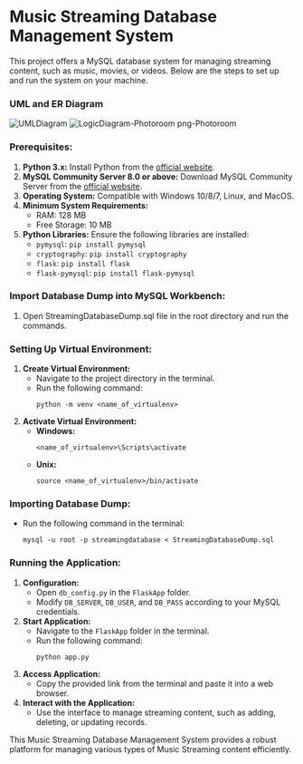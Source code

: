 # Music Streaming Database Management System

This project offers a MySQL database system for managing streaming content, such as music, movies, or videos. Below are the steps to set up and run the system on your machine.

### UML and ER Diagram

![UMLDiagram](https://github.com/ameyagidh/MusicStreamingDatabase/assets/65457905/e8803260-ec8a-477b-87d1-16ad5d35cf38)
![LogicDiagram-Photoroom png-Photoroom](https://github.com/ameyagidh/MusicStreamingDatabase/assets/65457905/bb167a3a-240d-46bc-a677-120082c9d1e9)

### Prerequisites:

1. **Python 3.x:** Install Python from the [official website](https://www.python.org/downloads/).
2. **MySQL Community Server 8.0 or above:** Download MySQL Community Server from the [official website](https://dev.mysql.com/downloads/mysql/).
3. **Operating System:** Compatible with Windows 10/8/7, Linux, and MacOS.
4. **Minimum System Requirements:** 
   - RAM: 128 MB
   - Free Storage: 10 MB
5. **Python Libraries:** Ensure the following libraries are installed:
   - `pymysql`: `pip install pymysql`
   - `cryptography`: `pip install cryptography`
   - `flask`: `pip install flask`
   - `flask-pymysql`: `pip install flask-pymysql`

### Import Database Dump into MySQL Workbench:

1. Open StreamingDatabaseDump.sql file in the root directory and run the commands.

### Setting Up Virtual Environment:

1. **Create Virtual Environment:**
   - Navigate to the project directory in the terminal.
   - Run the following command:
     ```
     python -m venv <name_of_virtualenv>
     ```
2. **Activate Virtual Environment:**
   - **Windows:**
     ```
     <name_of_virtualenv>\Scripts\activate
     ```
   - **Unix:**
     ```
     source <name_of_virtualenv>/bin/activate
     ```

### Importing Database Dump:

- Run the following command in the terminal:
  ```
  mysql -u root -p streamingdatabase < StreamingDatabaseDump.sql
  ```

### Running the Application:

1. **Configuration:**
   - Open `db_config.py` in the `FlaskApp` folder.
   - Modify `DB_SERVER`, `DB_USER`, and `DB_PASS` according to your MySQL credentials.
2. **Start Application:**
   - Navigate to the `FlaskApp` folder in the terminal.
   - Run the following command:
     ```
     python app.py
     ```
3. **Access Application:**
   - Copy the provided link from the terminal and paste it into a web browser.
4. **Interact with the Application:**
   - Use the interface to manage streaming content, such as adding, deleting, or updating records.

This Music Streaming Database Management System provides a robust platform for managing various types of Music Streaming content efficiently.
